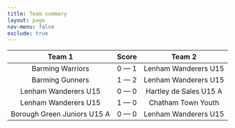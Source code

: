 ```yaml
---
title: Team summary
layout: page
nav-menu: false
exclude: true
---
```




|           Team 1            |    Score    |         Team 2         |
|:---------------------------:|:-----------:|:----------------------:|
|      Barming Warriors       | 0 &mdash; 1 |  Lenham Wanderers U15  |
|       Barming Gunners       | 1 &mdash; 2 |  Lenham Wanderers U15  |
|    Lenham Wanderers U15     | 0 &mdash; 0 | Hartley de Sales U15 A |
|    Lenham Wanderers U15     | 1 &mdash; 0 |   Chatham Town Youth   |
| Borough Green Juniors U15 A | 0 &mdash; 0 |  Lenham Wanderers U15  |

 <br /><br /><br />